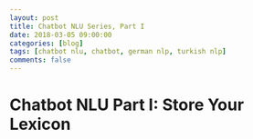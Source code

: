 ```yaml
---
layout: post
title: Chatbot NLU Series, Part I
date: 2018-03-05 09:00:00
categories: [blog]
tags: [chatbot nlu, chatbot, german nlp, turkish nlp]
comments: false
---
```


# Chatbot NLU Part I: Store Your Lexicon

